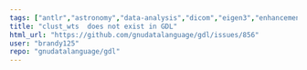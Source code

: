 ```yaml
---
tags: ["antlr","astronomy","data-analysis","dicom","eigen3","enhancement","fits-files","geophysics","grib","gsl-library","hdf","hdf5","mapping","netcdf","plotting","plplot","programming-language","pv-wave","python","scientific-computing","scientific-visualization"]
title: "clust_wts  does not exist in GDL"
html_url: "https://github.com/gnudatalanguage/gdl/issues/856"
user: "brandy125"
repo: "gnudatalanguage/gdl"
---
```


